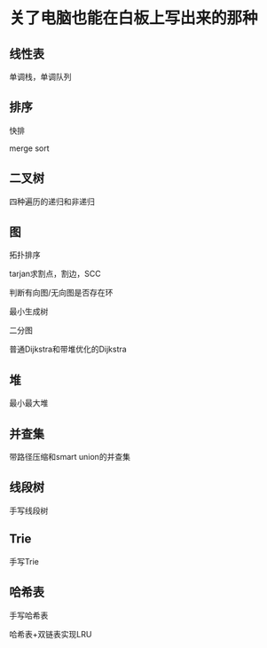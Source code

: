 # 关了电脑也能在白板上写出来的那种
## 线性表
单调栈，单调队列

## 排序
快排

merge sort

## 二叉树
四种遍历的递归和非递归

## 图
拓扑排序

tarjan求割点，割边，SCC

判断有向图/无向图是否存在环

最小生成树 

二分图

普通Dijkstra和带堆优化的Dijkstra

## 堆
最小最大堆

## 并查集
带路径压缩和smart union的并查集

## 线段树
手写线段树 

## Trie 
手写Trie

## 哈希表 
手写哈希表 

哈希表+双链表实现LRU
